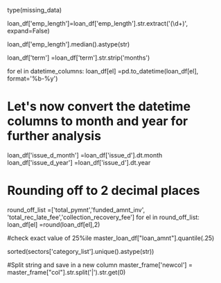 type(missing_data)

loan_df['emp_length']=loan_df['emp_length'].str.extract('(\d+)', expand=False)

loan_df['emp_length'].median().astype(str)

loan_df['term'] =loan_df['term'].str.strip('months')

for el in datetime_columns:
    loan_df[el] =pd.to_datetime(loan_df[el], format='%b-%y')

# Let's now convert the datetime columns to month and year for further analysis
loan_df['issue_d_month'] =loan_df['issue_d'].dt.month
loan_df['issue_d_year'] =loan_df['issue_d'].dt.year


# Rounding off to 2 decimal places
round_off_list =['total_pymnt','funded_amnt_inv', 'total_rec_late_fee','collection_recovery_fee']
for el in round_off_list:
    loan_df[el] =round(loan_df[el],2) 

#check exact value of 25%ile
master_loan_df["loan_amnt"].quantile(.25)

sorted(sectors['category_list'].unique().astype(str))

#Split string and save in a new column
master_frame['newcol'] = master_frame["col"].str.split('|').str.get(0)